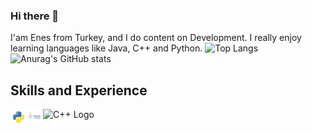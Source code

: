 ### Hi there 👋

I'am Enes from Turkey, and I do content on Development. I really enjoy learning languages like Java, C++ and Python.
![Top Langs](https://github-readme-stats.vercel.app/api/top-langs/?username=Reines5&theme=tokyonight)
![Anurag's GitHub stats](https://github-readme-stats.vercel.app/api?username=Reines5&theme=dark&show_icons=true)

## Skills and Experience

<img align="left" alt="Python" width="26px" src="https://raw.githubusercontent.com/github/explore/cebd63002168a05a6a642f309227eefeccd92950/topics/python/python.png" />
<img src="https://raw.githubusercontent.com/isocpp/logos/master/cpp_logo.png" alt="C++ Logo" width="26" /> 
<img align="left" alt="Java" width="26px" src="https://raw.githubusercontent.com/github/explore/cebd63002168a05a6a642f309227eefeccd92950/topics/java/java.png" />
